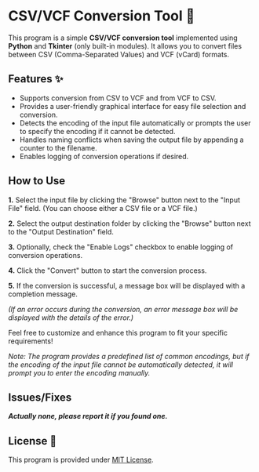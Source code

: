 # CSV/VCF Conversion Tool 🔧

This program is a simple **CSV/VCF conversion tool** implemented using **Python** and **Tkinter** (only built-in modules). It allows you to convert files between CSV (Comma-Separated Values) and VCF (vCard) formats.

## Features ✨

- Supports conversion from CSV to VCF and from VCF to CSV.
- Provides a user-friendly graphical interface for easy file selection and conversion.
- Detects the encoding of the input file automatically or prompts the user to specify the encoding if it cannot be detected.
- Handles naming conflicts when saving the output file by appending a counter to the filename.
- Enables logging of conversion operations if desired.

## How to Use 

**1.** Select the input file by clicking the "Browse" button next to the "Input File" field. (You can choose either a CSV file or a VCF file.)

**2.** Select the output destination folder by clicking the "Browse" button next to the "Output Destination" field.

**3.** Optionally, check the "Enable Logs" checkbox to enable logging of conversion operations.

**4.** Click the "Convert" button to start the conversion process.

**5.** If the conversion is successful, a message box will be displayed with a completion message.

*(If an error occurs during the conversion, an error message box will be displayed with the details of the error.)*

Feel free to customize and enhance this program to fit your specific requirements!

*Note: The program provides a predefined list of common encodings, but if the encoding of the input file cannot be automatically detected, it will prompt you to enter the encoding manually.*

## Issues/Fixes 

***Actually none, please report it if you found one.***

## License 📜

This program is provided under <a href="https://opensource.org/licenses/MIT" style="text-decoration: underline;">MIT License</a>.

